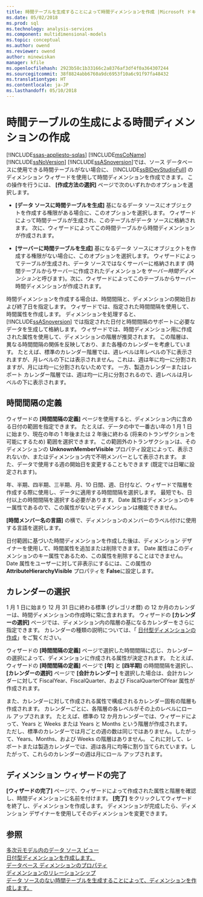 ```yaml
---
title: 時間テーブルを生成することによって時間ディメンションを作成 |Microsoft ドキュメント
ms.date: 05/02/2018
ms.prod: sql
ms.technology: analysis-services
ms.component: multidimensional-models
ms.topic: conceptual
ms.author: owend
ms.reviewer: owend
author: minewiskan
manager: kfile
ms.openlocfilehash: 2923b58c1b33166c2a8376af3df4f0a364307244
ms.sourcegitcommit: 38f8824abb6760a9dc6953f10a6c91f97fa48432
ms.translationtype: HT
ms.contentlocale: ja-JP
ms.lasthandoff: 05/10/2018
---
```

# <a name="create-a-time-dimension-by-generating-a-time-table"></a>時間テーブルの生成による時間ディメンションの作成
[!INCLUDE[ssas-appliesto-sqlas](../../includes/ssas-appliesto-sqlas.md)]
  [!INCLUDE[msCoName](../../includes/msconame-md.md)] [!INCLUDE[ssNoVersion](../../includes/ssnoversion-md.md)] [!INCLUDE[ssASnoversion](../../includes/ssasnoversion-md.md)]では、ソース データベースに使用できる時間テーブルがない場合に、 [!INCLUDE[ssBIDevStudioFull](../../includes/ssbidevstudiofull-md.md)] のディメンション ウィザードを使用して時間ディメンションを作成できます。 この操作を行うには、 **[作成方法の選択]** ページで次のいずれかのオプションを選択します。  
  
-   **[データ ソースに時間テーブルを生成]** 基になるデータ ソースにオブジェクトを作成する権限がある場合に、このオプションを選択します。 ウィザードによって時間テーブルが生成され、このテーブルがデータ ソースに格納されます。 次に、ウィザードによってこの時間テーブルから時間ディメンションが作成されます。  
  
-   **[サーバーに時間テーブルを生成]** 基になるデータ ソースにオブジェクトを作成する権限がない場合に、このオプションを選択します。 ウィザードによってテーブルが生成され、データ ソースではなくサーバーに格納されます (時間テーブルからサーバーに作成されたディメンションを*サーバー時間ディメンション*と呼びます)。次に、ウィザードによってこのテーブルからサーバー時間ディメンションが作成されます。  
  
 時間ディメンションを作成する場合は、時間間隔と、ディメンションの開始日および終了日を指定します。 ウィザードでは、指定された時間間隔を使用して、時間属性を作成します。 ディメンションを処理すると、 [!INCLUDE[ssASnoversion](../../includes/ssasnoversion-md.md)] では指定された日付と時間間隔のサポートに必要なデータを生成して格納します。 ウィザードでは、時間ディメンション用に作成された属性を使用して、ディメンションの階層が推奨されます。 この階層は、異なる時間間隔の関係を反映しており、また各種のカレンダーを考慮しています。 たとえば、標準のカレンダー階層では、週レベルは年レベルの下に表示されますが、月レベルの下には表示されません。これは、週は年に均一に分割されますが、月には均一に分割されないためです。 一方、製造カレンダーまたはレポート カレンダー階層では、週は均一に月に分割されるので、週レベルは月レベルの下に表示されます。  
  
## <a name="define-time-periods"></a>時間間隔の定義  
 ウィザードの **[時間間隔の定義]** ページを使用すると、ディメンション内に含める日付の範囲を指定できます。 たとえば、データの中で一番古い年の 1 月 1 日に始まり、現在の年の 1 年後または 2 年後に終わる (将来のトランザクションを可能にするため) 範囲を選択できます。 この範囲外のトランザクションは、そのディメンションの **UnknownMemberVisible** プロパティ設定によって、表示されないか、またはディメンション内で不明メンバーとして表示されます。 また、データで使用する週の開始日を変更することもできます (既定では日曜に設定されます)。  
  
 年、半期、四半期、三半期、月、10 日間、週、日付など、ウィザードで階層を作成する際に使用し、データに適用する時間間隔を選択します。 最短でも、日付以上の時間間隔を選択する必要があります。 Date 属性はディメンションのキー属性であるので、この属性がないとディメンションは機能できません。  
  
 **[時間メンバー名の言語]** の横で、ディメンションのメンバーのラベル付けに使用する言語を選択します。  
  
 日付範囲に基づいた時間ディメンションを作成した後は、ディメンション デザイナーを使用して、時間属性を追加または削除できます。 Date 属性はこのディメンションのキー属性であるため、この属性を削除することはできません。 Date 属性をユーザーに対して非表示にするには、この属性の **AttributeHierarchyVisible** プロパティを **False**に設定します。  
  
## <a name="select-calendars"></a>カレンダーの選択  
 1 月 1 日に始まり 12 月 31 日に終わる標準 (グレゴリオ暦) の 12 か月のカレンダーは、時間ディメンションの作成時に常に含まれます。 ウィザードの **[カレンダーの選択]** ページでは、ディメンション内の階層の基になるカレンダーをさらに指定できます。 カレンダーの種類の説明については、「 [日付型ディメンションの作成](../../analysis-services/multidimensional-models/database-dimensions-create-a-date-type-dimension.md)」をご覧ください。  
  
 ウィザードの **[時間間隔の定義]** ページで選択した時間間隔に応じ、カレンダーの選択によって、ディメンションに作成される属性が決定されます。 たとえば、ウィザードの **[時間間隔の定義]** ページで **[年]** と **[四半期]** の時間間隔を選択し、 **[カレンダーの選択]** ページで **[会計カレンダー]** を選択した場合は、会計カレンダーに対して FiscalYear、FiscalQuarter、および FiscalQuarterOfYear 属性が作成されます。  
  
 また、カレンダーに対して作成される属性で構成されるカレンダー固有の階層も作成されます。 カレンダーごとに、各階層の各レベルがその上のレベルにロール アップされます。 たとえば、標準の 12 か月カレンダーでは、ウィザードによって、Years と Weeks または Years と Months という階層が作成されます。 ただし、標準のカレンダーでは月ごとの週の数は同じではありません。したがって、Years、Months、および Weeks の階層はありません。 これに対して、レポートまたは製造カレンダーでは、週は各月に均等に割り当てられています。したがって、これらのカレンダーの週は月にロール アップされます。  
  
## <a name="completing-the-dimension-wizard"></a>ディメンション ウィザードの完了  
 **[ウィザードの完了]** ページで、ウィザードによって作成された属性と階層を確認し、時間ディメンションに名前を付けます。 **[完了]** をクリックしてウィザードを終了し、ディメンションを作成します。 ディメンションが完成したら、ディメンション デザイナーを使用してそのディメンションを変更できます。  
  
## <a name="see-also"></a>参照  
 [多次元モデル内のデータ ソース ビュー](../../analysis-services/multidimensional-models/data-source-views-in-multidimensional-models.md)   
 [日付型ディメンションを作成します。](../../analysis-services/multidimensional-models/database-dimensions-create-a-date-type-dimension.md)   
 [データベース ディメンションのプロパティ](../../analysis-services/multidimensional-models-olap-logical-dimension-objects/database-dimension-properties.md)   
 [ディメンションのリレーションシップ](../../analysis-services/multidimensional-models-olap-logical-cube-objects/dimension-relationships.md)   
 [データ ソースのない時間テーブルを生成することによって、ディメンションを作成します。](../../analysis-services/multidimensional-models/create-a-dimension-by-generating-a-non-time-table-in-the-data-source.md)  
  
  

